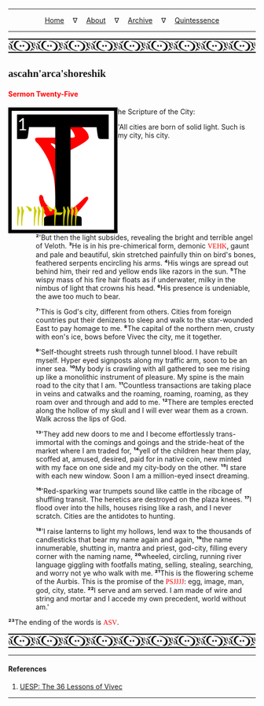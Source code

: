 
---

<!--- Local CSS Font Loading -->

<style>
@font-face {
    font-family: HayghinDaedric;
    src: url('../../../../../assets/fonts/ttf/HayghinDaedric.ttf') format('truetype');
    font-weight: medium;
    font-style: normal;
}
</style>

<!--- Jekyll Page Links -->

<center>
<a href="../../../../../index.html">Home</a>
&emsp;&nabla;&emsp;
<a href="../../../../archive/about.html">About</a>
&emsp;&nabla;&emsp;
<a href="../../../../archive/index.html">Archive</a>
&emsp;&nabla;&emsp;
<a href="../../../index.html">Quintessence</a>
</center>

<!--- Markdown Body Below: -->

---

<img align="center" alt="Bordering" src="../../../../../assets/images/symbols/velothi_pattern_long_by_lukkar.svg">

## <span style="font-family:HayghinDaedric">ascahn'arca'shoreshik</span>

#### <span style="color:red">Sermon Twenty-Five</span>

<img align="left" alt="T" src="../../../project/resources/initials/svg/vivec/initial_25.svg">he Scripture of the City:

'All cities are born of solid light. Such is my city, his city.

<span style="display:inline-block;padding-left:4em"><b>&sup2;</b>'But then the light subsides, revealing the bright and terrible angel of Veloth.
<b>&sup3;</b>He is in his pre-chimerical form, demonic
<span style="font-family:HayghinDaedric;color:red">VEHK</span>,
gaunt and pale and beautiful, skin stretched painfully thin on bird's bones, feathered serpents encircling his arms.
<b>&#8308;</b>His wings are spread out behind him, their red and yellow ends like razors in the sun.
<b>&#8309;</b>The wispy mass of his fire hair floats as if underwater, milky in the nimbus of light that crowns his head.
<b>&#8310;</b>His presence is undeniable, the awe too much to bear.</span>

<span style="display:inline-block;padding-left:4em"><b>&#8311;</b>'This is God's city, different from others. Cities from foreign countries put their denizens to sleep and walk to the star-wounded East to pay homage to me.
<b>&#8312;</b>The capital of the northern men, crusty with eon's ice, bows before Vivec the city, me it together.</span>

<span style="display:inline-block;padding-left:4em"><b>&#8313;</b>'Self-thought streets rush through tunnel blood. I have rebuilt myself. Hyper eyed signposts along my traffic arm, soon to be an inner sea.
<b>&sup1;&#8304;</b>My body is crawling with all gathered to see me rising up like a monolithic instrument of pleasure. My spine is the main road to the city that I am.
<b>&sup1;&sup1;</b>Countless transactions are taking place in veins and catwalks and the roaming, roaming, roaming, as they roam over and through and add to me.
<b>&sup1;&sup2;</b>There are temples erected along the hollow of my skull and I will ever wear them as a crown. Walk across the lips of God.</span>

<span style="display:inline-block;padding-left:4em"><b>&sup1;&sup3;</b>'They add new doors to me and I become effortlessly trans-immortal with the comings and goings and the stride-heat of the market where I am traded for,
<b>&sup1;&#8308;</b>yell of the children hear them play, scoffed at, amused, desired, paid for in native coin, new minted with my face on one side and my city-body on the other.
<b>&sup1;&#8309;</b>I stare with each new window. Soon I am a million-eyed insect dreaming.</span>

<span style="display:inline-block;padding-left:4em"><b>&sup1;&#8310;</b>'Red-sparking war trumpets sound like cattle in the ribcage of shuffling transit. The heretics are destroyed on the plaza knees.
<b>&sup1;&#8311;</b>I flood over into the hills, houses rising like a rash, and I never scratch. Cities are the antidotes to hunting.</span>

<span style="display:inline-block;padding-left:4em"><b>&sup1;&#8312;</b>'I raise lanterns to light my hollows, lend wax to the thousands of candlesticks that bear my name again and again,
<b>&sup1;&#8313;</b>the name innumerable, shutting in, mantra and priest, god-city, filling every corner with the naming name,
<b>&sup2;&#8304;</b>wheeled, circling, running river language giggling with footfalls mating, selling, stealing, searching, and worry not ye who walk with me.
<b>&sup2;&sup1;</b>This is the flowering scheme of the Aurbis. This is the promise of the
<span style="font-family:HayghinDaedric;color:red">PSJJJJ</span>:
egg, image, man, god, city, state.
<b>&sup2;&sup2;</b>I serve and am served. I am made of wire and string and mortar and I accede my own precedent, world without am.'</span>

<b>&sup2;&sup3;</b>The ending of the words is
<span style="font-family:HayghinDaedric;color:red">ASV</span>.

<img align="center" alt="Bordering" src="../../../../../assets/images/symbols/velothi_pattern_long_by_lukkar.svg">

---

#### References

1. [UESP: The 36 Lessons of Vivec][1]

[1]: https://en.uesp.net/wiki/Morrowind:36_Lessons_of_Vivec,_Sermon_25

---
